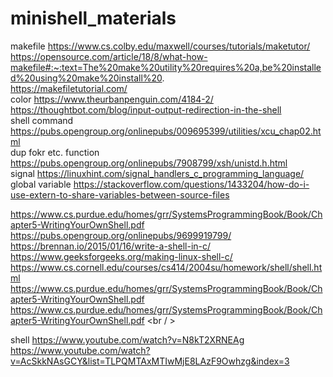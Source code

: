# minishell_materials

makefile https://www.cs.colby.edu/maxwell/courses/tutorials/maketutor/ <br />
https://opensource.com/article/18/8/what-how-makefile#:~:text=The%20make%20utility%20requires%20a,be%20installed%20using%20make%20install%20. <br />
https://makefiletutorial.com/ <br />
color https://www.theurbanpenguin.com/4184-2/<br />
https://thoughtbot.com/blog/input-output-redirection-in-the-shell <br />
shell command https://pubs.opengroup.org/onlinepubs/009695399/utilities/xcu_chap02.html <br />
dup fokr etc. function https://pubs.opengroup.org/onlinepubs/7908799/xsh/unistd.h.html <br />
signal https://linuxhint.com/signal_handlers_c_programming_language/ <br />
global variable https://stackoverflow.com/questions/1433204/how-do-i-use-extern-to-share-variables-between-source-files <br />

https://www.cs.purdue.edu/homes/grr/SystemsProgrammingBook/Book/Chapter5-WritingYourOwnShell.pdf <br />
https://pubs.opengroup.org/onlinepubs/9699919799/ <br />
https://brennan.io/2015/01/16/write-a-shell-in-c/ <br />
https://www.geeksforgeeks.org/making-linux-shell-c/ <br />
https://www.cs.cornell.edu/courses/cs414/2004su/homework/shell/shell.html <br />
https://www.cs.purdue.edu/homes/grr/SystemsProgrammingBook/Book/Chapter5-WritingYourOwnShell.pdf <br />
https://www.cs.purdue.edu/homes/grr/SystemsProgrammingBook/Book/Chapter5-WritingYourOwnShell.pdf <br / >

shell https://www.youtube.com/watch?v=N8kT2XRNEAg <br />
https://www.youtube.com/watch?v=AcSkkNAsGCY&list=TLPQMTAxMTIwMjE8LAzF9Owhzg&index=3 <br />
